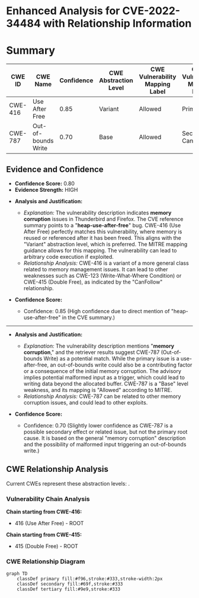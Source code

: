 # Enhanced Analysis for CVE-2022-34484 with Relationship Information

# Summary
| CWE ID | CWE Name | Confidence | CWE Abstraction Level | CWE Vulnerability Mapping Label | CWE-Vulnerability Mapping Notes |
|---|---|---|---|---|---|
| CWE-416 | Use After Free | 0.85 | Variant | Allowed | Primary CWE |
| CWE-787 | Out-of-bounds Write | 0.70 | Base | Allowed | Secondary Candidate |

## Evidence and Confidence

*   **Confidence Score:** 0.80
*   **Evidence Strength:** HIGH

- **Analysis and Justification:**
  - *Explanation:* The vulnerability description indicates **memory corruption** issues in Thunderbird and Firefox. The CVE reference summary points to a "**heap-use-after-free**" bug. CWE-416 (Use After Free) perfectly matches this vulnerability, where memory is reused or referenced after it has been freed. This aligns with the "Variant" abstraction level, which is preferred. The MITRE mapping guidance allows for this mapping. The vulnerability can lead to arbitrary code execution if exploited.
  - *Relationship Analysis:* CWE-416 is a variant of a more general class related to memory management issues. It can lead to other weaknesses such as CWE-123 (Write-What-Where Condition) or CWE-415 (Double Free), as indicated by the "CanFollow" relationship.

- **Confidence Score:**
  - Confidence: 0.85 (High confidence due to direct mention of "heap-use-after-free" in the CVE summary.)

---

- **Analysis and Justification:**
  - *Explanation:* The vulnerability description mentions "**memory corruption**," and the retriever results suggest CWE-787 (Out-of-bounds Write) as a potential match. While the primary issue is a use-after-free, an out-of-bounds write could also be a contributing factor or a consequence of the initial memory corruption. The advisory implies potential malformed input as a trigger, which could lead to writing data beyond the allocated buffer. CWE-787 is a "Base" level weakness, and its mapping is "Allowed" according to MITRE.
  - *Relationship Analysis:* CWE-787 can be related to other memory corruption issues, and could lead to other exploits.

- **Confidence Score:**
  - Confidence: 0.70 (Slightly lower confidence as CWE-787 is a possible secondary effect or related issue, but not the primary root cause. It is based on the general "memory corruption" description and the possibility of malformed input triggering an out-of-bounds write.)


## CWE Relationship Analysis

Current CWEs represent these abstraction levels: .


### Vulnerability Chain Analysis

**Chain starting from CWE-416:**
- 416 (Use After Free) - ROOT


**Chain starting from CWE-415:**
- 415 (Double Free) - ROOT



### CWE Relationship Diagram

```mermaid
graph TD
    classDef primary fill:#f96,stroke:#333,stroke-width:2px
    classDef secondary fill:#69f,stroke:#333
    classDef tertiary fill:#9e9,stroke:#333
```
